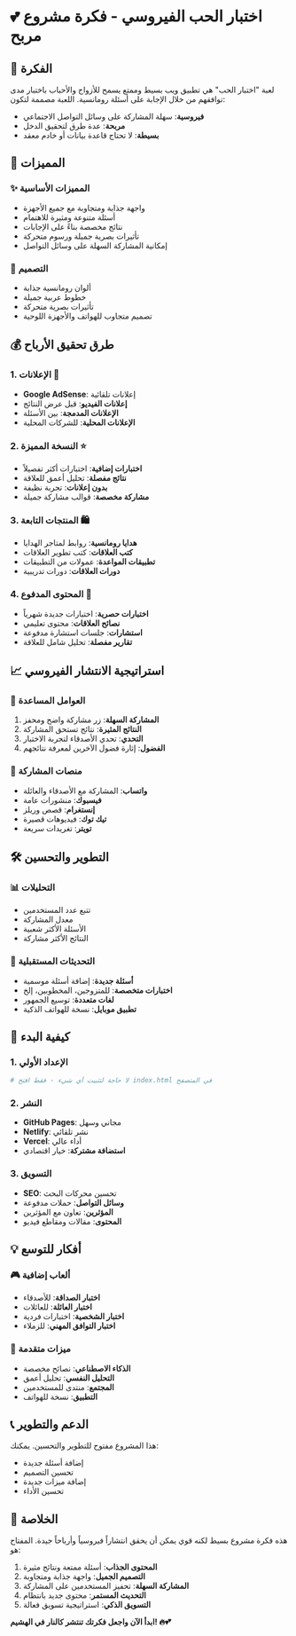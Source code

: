 # 💕 اختبار الحب الفيروسي - فكرة مشروع مربح

## 🎯 الفكرة
لعبة "اختبار الحب" هي تطبيق ويب بسيط وممتع يسمح للأزواج والأحباب باختبار مدى توافقهم من خلال الإجابة على أسئلة رومانسية. اللعبة مصممة لتكون:

- **فيروسية**: سهلة المشاركة على وسائل التواصل الاجتماعي
- **مربحة**: عدة طرق لتحقيق الدخل
- **بسيطة**: لا تحتاج قاعدة بيانات أو خادم معقد

## 🚀 المميزات

### ✨ المميزات الأساسية
- واجهة جذابة ومتجاوبة مع جميع الأجهزة
- أسئلة متنوعة ومثيرة للاهتمام
- نتائج مخصصة بناءً على الإجابات
- تأثيرات بصرية جميلة ورسوم متحركة
- إمكانية المشاركة السهلة على وسائل التواصل

### 🎨 التصميم
- ألوان رومانسية جذابة
- خطوط عربية جميلة
- تأثيرات بصرية متحركة
- تصميم متجاوب للهواتف والأجهزة اللوحية

## 💰 طرق تحقيق الأرباح

### 1. الإعلانات 📱
- **Google AdSense**: إعلانات تلقائية
- **إعلانات الفيديو**: قبل عرض النتائج
- **الإعلانات المدمجة**: بين الأسئلة
- **الإعلانات المحلية**: للشركات المحلية

### 2. النسخة المميزة ⭐
- **اختبارات إضافية**: اختبارات أكثر تفصيلاً
- **نتائج مفصلة**: تحليل أعمق للعلاقة
- **بدون إعلانات**: تجربة نظيفة
- **مشاركة مخصصة**: قوالب مشاركة جميلة

### 3. المنتجات التابعة 🛍️
- **هدايا رومانسية**: روابط لمتاجر الهدايا
- **كتب العلاقات**: كتب تطوير العلاقات
- **تطبيقات المواعدة**: عمولات من التطبيقات
- **دورات العلاقات**: دورات تدريبية

### 4. المحتوى المدفوع 💎
- **اختبارات حصرية**: اختبارات جديدة شهرياً
- **نصائح العلاقات**: محتوى تعليمي
- **استشارات**: جلسات استشارة مدفوعة
- **تقارير مفصلة**: تحليل شامل للعلاقة

## 📈 استراتيجية الانتشار الفيروسي

### 🎯 العوامل المساعدة
1. **المشاركة السهلة**: زر مشاركة واضح ومحفز
2. **النتائج المثيرة**: نتائج تستحق المشاركة
3. **التحدي**: تحدي الأصدقاء لتجربة الاختبار
4. **الفضول**: إثارة فضول الآخرين لمعرفة نتائجهم

### 📱 منصات المشاركة
- **واتساب**: المشاركة مع الأصدقاء والعائلة
- **فيسبوك**: منشورات عامة
- **إنستغرام**: قصص وريلز
- **تيك توك**: فيديوهات قصيرة
- **تويتر**: تغريدات سريعة

## 🛠️ التطوير والتحسين

### 📊 التحليلات
- تتبع عدد المستخدمين
- معدل المشاركة
- الأسئلة الأكثر شعبية
- النتائج الأكثر مشاركة

### 🔄 التحديثات المستقبلية
- **أسئلة جديدة**: إضافة أسئلة موسمية
- **اختبارات متخصصة**: للمتزوجين، المخطوبين، إلخ
- **لغات متعددة**: توسيع الجمهور
- **تطبيق موبايل**: نسخة للهواتف الذكية

## 🚀 كيفية البدء

### 1. الإعداد الأولي
```bash
# لا حاجة لتثبيت أي شيء - فقط افتح index.html في المتصفح
```

### 2. النشر
- **GitHub Pages**: مجاني وسهل
- **Netlify**: نشر تلقائي
- **Vercel**: أداء عالي
- **استضافة مشتركة**: خيار اقتصادي

### 3. التسويق
- **SEO**: تحسين محركات البحث
- **وسائل التواصل**: حملات مدفوعة
- **المؤثرين**: تعاون مع المؤثرين
- **المحتوى**: مقالات ومقاطع فيديو

## 💡 أفكار للتوسع

### 🎮 ألعاب إضافية
- **اختبار الصداقة**: للأصدقاء
- **اختبار العائلة**: للعائلات
- **اختبار الشخصية**: اختبارات فردية
- **اختبار التوافق المهني**: للزملاء

### 🌟 ميزات متقدمة
- **الذكاء الاصطناعي**: نصائح مخصصة
- **التحليل النفسي**: تحليل أعمق
- **المجتمع**: منتدى للمستخدمين
- **التطبيق**: نسخة للهواتف

## 📞 الدعم والتطوير

هذا المشروع مفتوح للتطوير والتحسين. يمكنك:
- إضافة أسئلة جديدة
- تحسين التصميم
- إضافة ميزات جديدة
- تحسين الأداء

## 🎉 الخلاصة

هذه فكرة مشروع بسيط لكنه قوي يمكن أن يحقق انتشاراً فيروسياً وأرباحاً جيدة. المفتاح هو:

1. **المحتوى الجذاب**: أسئلة ممتعة ونتائج مثيرة
2. **التصميم الجميل**: واجهة جذابة ومتجاوبة
3. **المشاركة السهلة**: تحفيز المستخدمين على المشاركة
4. **التحديث المستمر**: محتوى جديد بانتظام
5. **التسويق الذكي**: استراتيجية تسويق فعالة

**ابدأ الآن واجعل فكرتك تنتشر كالنار في الهشيم! 🔥💕**